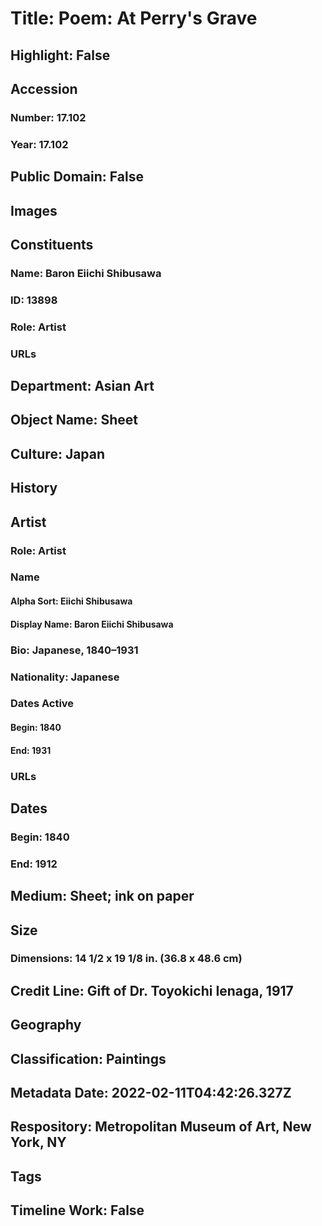 # Title: Poem: At Perry's Grave
## Highlight: False
## Accession
### Number: 17.102
### Year: 17.102
## Public Domain: False
## Images
## Constituents
### Name: Baron Eiichi Shibusawa
### ID: 13898
### Role: Artist
### URLs
## Department: Asian Art
## Object Name: Sheet
## Culture: Japan
## History
## Artist
### Role: Artist
### Name
#### Alpha Sort: Eiichi Shibusawa
#### Display Name: Baron Eiichi Shibusawa
### Bio: Japanese, 1840–1931
### Nationality: Japanese
### Dates Active
#### Begin: 1840
#### End: 1931
### URLs
## Dates
### Begin: 1840
### End: 1912
## Medium: Sheet; ink on paper
## Size
### Dimensions: 14 1/2 x 19 1/8 in. (36.8 x 48.6 cm)
## Credit Line: Gift of Dr. Toyokichi Ienaga, 1917
## Geography
## Classification: Paintings
## Metadata Date: 2022-02-11T04:42:26.327Z
## Respository: Metropolitan Museum of Art, New York, NY
## Tags
## Timeline Work: False